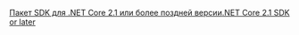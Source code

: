 [<span data-ttu-id="f78b5-101">Пакет SDK для .NET Core 2.1 или более поздней версии</span><span class="sxs-lookup"><span data-stu-id="f78b5-101">.NET Core 2.1 SDK or later</span></span>](https://www.microsoft.com/net/download/all)